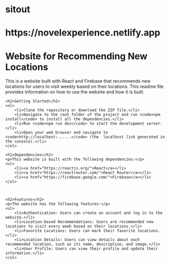 # sitout

<h1>https://novelexperience.netlify.app</hi>

<html>
<head>
	<title>Novel Experience</title>
</head>
<body>
	<h1>Website for Recommending New Locations</h1>
	<p>This is a website built with React and Firebase that recommends new locations for users to visit weekly based on their locations. This readme file provides information on how to use the website and how it is built.</p>

	<h2>Getting Started</h2>
	<ol>
		<li>Clone the repository or download the ZIP file.</li>
		<li>Navigate to the root folder of the project and run <code>npm install</code> to install all the dependencies.</li>
		<li>Run <code>npm run dev</code> to start the development server.</li>
		<li>Open your web browser and navigate to <code>http://localhost:......</code> (the  localhost link generated in the console).</li>
	</ol>

	<h2>Dependencies</h2>
	<p>This website is built with the following dependencies:</p>
	<ul>
		<li><a href="https://reactjs.org/">React</a></li>
		<li><a href="https://reactrouter.com/">React Router</a></li>
		<li><a href="https://firebase.google.com/">Firebase</a></li>
	</ul>



	<h2>Features</h2>
	<p>The website has the following features:</p>
	<ul>
		<li>Authentication: Users can create an account and log in to the website.</li>
		<li>Location-based Recommendations: Users are recommended new locations to visit every week based on their locations.</li>
		<li>Favorite Locations: Users can mark their favorite locations.</li>
		<li>Location Details: Users can view details about each recommended location, such as its name, description, and image.</li>
		<li>User Profile: Users can view their profile and update their information.</li>
	</ul>
